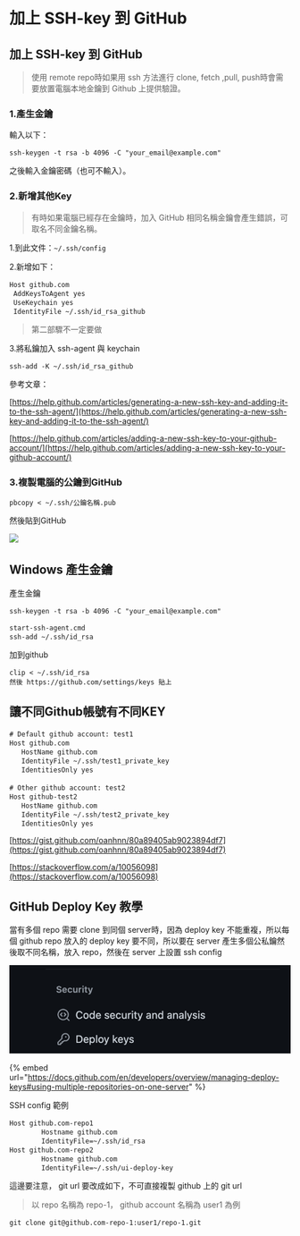 # 加上 SSH-key 到 GitHub

## 加上 SSH-key 到 GitHub

> 使用 remote repo時如果用 ssh 方法進行 clone, fetch ,pull, push時會需要放置電腦本地金鑰到 Github 上提供驗證。

### 1.產生金鑰

輸入以下：

```
ssh-keygen -t rsa -b 4096 -C "your_email@example.com"
```

之後輸入金鑰密碼（也可不輸入）。

### 2.新增其他Key

> 有時如果電腦已經存在金鑰時，加入 GitHub 相同名稱金鑰會產生錯誤，可取名不同金鑰名稱。

1.到此文件：`~/.ssh/config`

2.新增如下：

```
Host github.com
 AddKeysToAgent yes
 UseKeychain yes
 IdentityFile ~/.ssh/id_rsa_github
```

> 第二部驟不一定要做

3.將私鑰加入 ssh-agent 與 keychain

```
ssh-add -K ~/.ssh/id_rsa_github
```

參考文章：

[https://help.github.com/articles/generating-a-new-ssh-key-and-adding-it-to-the-ssh-agent/](https://help.github.com/articles/generating-a-new-ssh-key-and-adding-it-to-the-ssh-agent/)

[https://help.github.com/articles/adding-a-new-ssh-key-to-your-github-account/](https://help.github.com/articles/adding-a-new-ssh-key-to-your-github-account/)

### 3.複製電腦的公鑰到GitHub

```
pbcopy < ~/.ssh/公鑰名稱.pub
```

然後貼到GitHub

![](https://github.com/easonwang01/web\_advance/tree/1925ddcb36447378ab5377e38c84f5ccccca8136/assets/%E8%9E%A2%E5%B9%95%E5%BF%AB%E7%85%A7%202018-10-27%20%E4%B8%8A%E5%8D%8810.57.08.png)

## Windows 產生金鑰

產生金鑰

```
ssh-keygen -t rsa -b 4096 -C "your_email@example.com"
```

```
start-ssh-agent.cmd
ssh-add ~/.ssh/id_rsa
```

加到github

```
clip < ~/.ssh/id_rsa
然後 https://github.com/settings/keys 貼上
```

## 讓不同Github帳號有不同KEY

```
# Default github account: test1
Host github.com
   HostName github.com
   IdentityFile ~/.ssh/test1_private_key
   IdentitiesOnly yes
   
# Other github account: test2
Host github-test2
   HostName github.com
   IdentityFile ~/.ssh/test2_private_key
   IdentitiesOnly yes
```

[https://gist.github.com/oanhnn/80a89405ab9023894df7](https://gist.github.com/oanhnn/80a89405ab9023894df7)

[https://stackoverflow.com/a/10056098](https://stackoverflow.com/a/10056098)

## GitHub Deploy Key 教學

當有多個 repo 需要 clone 到同個 server時，因為 deploy key 不能重複，所以每個 github repo 放入的 deploy key 要不同，所以要在 server 產生多個公私鑰然後取不同名稱，放入 repo，然後在 server 上設置 ssh config

![](<../.gitbook/assets/截圖 2023-03-20 下午3.01.29.png>)

{% embed url="https://docs.github.com/en/developers/overview/managing-deploy-keys#using-multiple-repositories-on-one-server" %}

SSH config 範例

```
Host github.com-repo1
        Hostname github.com
        IdentityFile=~/.ssh/id_rsa
Host github.com-repo2
        Hostname github.com
        IdentityFile=~/.ssh/ui-deploy-key
```

這邊要注意， git url 要改成如下，不可直接複製 github 上的 git url

> 以 repo 名稱為 repo-1， github account 名稱為 user1 為例

```
git clone git@github.com-repo-1:user1/repo-1.git
```
